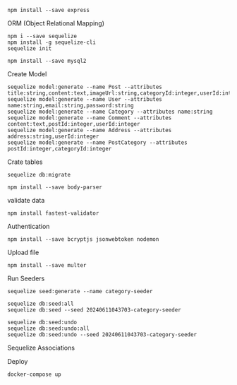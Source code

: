 ```
npm install --save express
```
ORM (Object Relational Mapping)
```
npm i --save sequelize
npm install -g sequelize-cli
sequelize init
```
```
npm install --save mysql2
```
Create Model
```
sequelize model:generate --name Post --attributes title:string,content:text,imageUrl:string,categoryId:integer,userId:integer
sequelize model:generate --name User --attributes name:string,email:string,password:string 
sequelize model:generate --name Category --attributes name:string    
sequelize model:generate --name Comment --attributes content:text,postId:integer,userId:integer 
sequelize model:generate --name Address --attributes address:string,userId:integer
sequelize model:generate --name PostCategory --attributes postId:integer,categoryId:integer
```
Crate tables
```
sequelize db:migrate
```

```
npm install --save body-parser
```

validate data
```
npm install fastest-validator
```

Authentication 
```
npm install --save bcryptjs jsonwebtoken nodemon
```

Upload file
```
npm install --save multer
```

Run Seeders
```
sequelize seed:generate --name category-seeder
```
```
sequelize db:seed:all
sequelize db:seed --seed 20240611043703-category-seeder
```
```
sequelize db:seed:undo
sequelize db:seed:undo:all
sequelize db:seed:undo --seed 20240611043703-category-seeder
```

Sequelize Associations

Deploy
```
docker-compose up
```